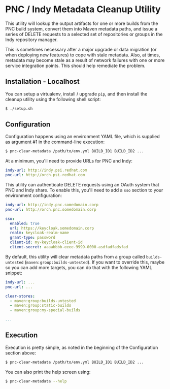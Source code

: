# PNC / Indy Metadata Cleanup Utility

This utility will lookup the output artifacts for one or more builds from the PNC build system, convert them into Maven metadata paths, and issue a series of DELETE requests to a selected set of repositories or groups in the Indy repository manager.

This is sometimes necessary after a major upgrade or data migration (or when deploying new features) to cope with stale metadata. Also, at times, metadata may become stale as a result of network failures with one or more service integration points. This should help remediate the problem.

## Installation - Localhost

You can setup a virtualenv, install / upgrade `pip`, and then install the cleanup utility using the following shell script:

```bash
$ ./setup.sh
```

## Configuration

Configuration happens using an environment YAML file, which is supplied as argument #1 in the command-line execution:

```bash
$ pnc-clear-metadata /path/to/env.yml BUILD_ID1 BUILD_ID2 ...
```

At a minimum, you'll need to provide URLs for PNC and Indy:

```yaml
indy-url: http://indy.psi.redhat.com
pnc-url: http://orch.psi.redhat.com	
```

This utility can authenticate DELETE requests using an OAuth system that PNC and Indy share. To enable this, you'll need to add a `sso` section to your environment configuration:

```yaml
indy-url: http://indy.pnc.somedomain.corp
pnc-url: http://orch.pnc.somedomain.corp

sso:
  enabled: true
  url: https://keycloak.somedomain.corp
  realm: keycloak-realm-name
  grant-type: password
  client-id: my-keycloak-client-id
  client-secret: aaaabbbb-eeee-9999-0000-asdfadfadsfad
```

By default, this utility will clear metadata paths from a group called `builds-untested` (`maven:group:builds-untested`). If you want to override this, maybe so you can add more targets, you can do that with the following YAML snippet:

```yaml
indy-url: ...
pnc-url: ...

clear-stores:
  - maven:group:builds-untested
  - maven:group:static-builds
  - maven:group:my-special-builds

...
```

## Execution

Execution is pretty simple, as noted in the beginning of the Configuration section above:

```bash
$ pnc-clear-metadata /path/to/env.yml BUILD_ID1 BUILD_ID2 ...
```

You can also print the help screen using:

```bash
$ pnc-clear-metadata --help
```